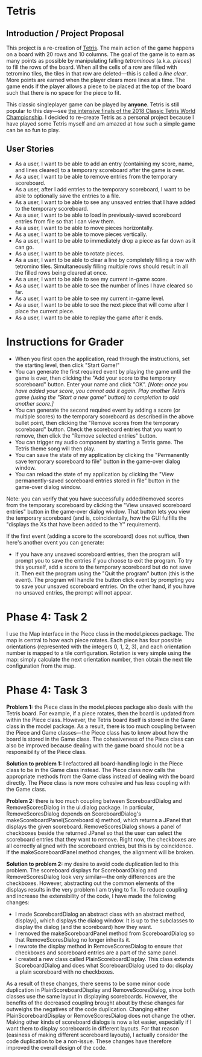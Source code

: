 # Tetris

## Introduction / Project Proposal

This project is a re-creation of [Tetris](https://en.wikipedia.org/wiki/Tetris). The main action of the game
happens on a board with 20 rows and 10 columns. The goal of the game is to earn as many points as possible by 
manipulating falling *tetrominoes* (a.k.a. *pieces*) to fill the rows of the board. When all the cells of a row are 
filled with tetromino tiles, the tiles in that row are deleted—this is called a *line clear*. More points are earned 
when the player clears more lines at a time. The game ends if the player allows a piece to be placed at the top 
of the board such that there is no space for the piece to fit.

This classic singleplayer game can be played by **anyone**. Tetris is still popular to this day—see [the intensive
finals of the 2018 Classic Tetris World Championship](https://www.youtube.com/watch?v=L_UPHsGR6fM). I decided to
re-create Tetris as a personal project because I have played some Tetris myself and am amazed at how such a simple 
game can be so fun to play.

## User Stories

- As a user, I want to be able to add an entry (containing my score, name, and lines cleared) to a temporary
scoreboard after the game is over.
- As a user, I want to be able to remove entries from the temporary scoreboard.
- As a user, after I add entries to the temporary scoreboard, I want to be able to optionally save the entries to a 
file.
- As a user, I want to be able to see any unsaved entries that I have added to the temporary scoreboard.
- As a user, I want to be able to load in previously-saved scoreboard entries from file so that I can view them.
- As a user, I want to be able to move pieces horizontally.
- As a user, I want to be able to move pieces vertically.
- As a user, I want to be able to immediately drop a piece as far down as it can go.
- As a user, I want to be able to rotate pieces.
- As a user, I want to be able to clear a line by completely filling a row with tetromino tiles. Simultaneously 
filling multiple rows should result in all the filled rows being cleared at once.
- As a user, I want to be able to see my current in-game score.
- As a user, I want to be able to see the number of lines I have cleared so far.
- As a user, I want to be able to see my current in-game level.
- As a user, I want to be able to see the next piece that will come after I place the current piece.
- As a user, I want to be able to replay the game after it ends.

# Instructions for Grader

- When you first open the application, read through the instructions, set the starting level, then click "Start Game!"
- You can generate the first required event by playing the game until the game is over, then clicking
the "Add your score to the temporary scoreboard" button. Enter your name and click "OK". *[Note: once you have
added your score, you cannot add it again. Play another Tetris game (using the "Start a new game" button) to completion
 to add another score.]*
- You can generate the second required event by adding a score (or multiple scores) to the temporary scoreboard 
as described in the above bullet point, then clicking the "Remove scores from the temporary scoreboard" button. Check
the scoreboard entries that you want to remove, then click the "Remove selected entries" button.
- You can trigger my audio component by starting a Tetris game. The Tetris theme song will then play.
- You can save the state of my application by clicking the "Permanently save temporary scoreboard to file" button
in the game-over dialog window.
- You can reload the state of my application by clicking the "View permanently-saved scoreboard entries stored in file"
button in the game-over dialog window.

Note: you can verify that you have successfully added/removed scores from the temporary scoreboard by clicking
the "View unsaved scoreboard entries" button in the game-over dialog window. That button lets you view the temporary 
scoreboard (and is, coincidentally, how the GUI fulfills the "displays the Xs that have been added to the Y" 
requirement).

If the first event (adding a score to the scoreboard) does not suffice, then here's another event you can generate:

- If you have any unsaved scoreboard entries, then the program will prompt you to save the entries if you choose to
exit the program. To try this yourself, add a score to the temporary scoreboard but do not save it. Then exit the
program using the "Quit the program" button (this is the event). The program will handle the button click event by
prompting you to save your unsaved scoreboard entries. On the other hand, if you have no unsaved entries, the prompt 
will not appear.

# Phase 4: Task 2

I use the Map interface in the Piece class in the model.pieces package. The map is central to how each piece rotates.
Each piece has four possible orientations (represented with the integers 0, 1, 2, 3), and each orientation number is
mapped to a tile configuration. Rotation is very simple using the map: simply calculate the next orientation
number, then obtain the next tile configuration from the map.

# Phase 4: Task 3

**Problem 1:** the Piece class in the model.pieces package also deals with the Tetris board. For example, if a piece
rotates, then the board is updated from within the Piece class. However, the Tetris board itself is stored in the
Game class in the model package. As a result, there is too much coupling between the Piece and Game classes—the
Piece class has to know about how the board is stored in the Game class. The cohesiveness of the Piece class can also
be improved because dealing with the game board should not be a responsibility of the Piece class.

**Solution to problem 1:** I refactored all board-handling logic in the Piece class to be in the Game class instead.
The Piece class now calls the appropriate methods from the Game class instead of dealing with the board directly.
The Piece class is now more cohesive and has less coupling with the Game class.

**Problem 2:** there is too much coupling between ScoreboardDialog and RemoveScoresDialog in the ui.dialog package. In
particular, RemoveScoresDialog depends on ScoreboardDialog's makeScoreboardPanel(Scoreboard s) method, which returns a
JPanel that displays the given scoreboard. RemoveScoresDialog shows a panel of checkboxes beside the returned JPanel 
so that the user can select the scoreboard entries that they want to remove. Right now, the checkboxes are all 
correctly aligned with the scoreboard entries, but this is by coincidence. If the makeScoreboardPanel method 
changes, the alignment will be broken.

**Solution to problem 2:** my desire to avoid code duplication led to this problem. The scoreboard displays 
for ScoreboardDialog and RemoveScoresDialog look very similar—the only differences are the checkboxes. However,
abstracting out the common elements of the displays results in the very problem I am trying to fix. To
reduce coupling and increase the extensibility of the code, I have made the following changes:
- I made ScoreboardDialog an abstract class with an abstract method, display(), which displays the dialog window.
It is up to the subclasses to display the dialog (and the scoreboard) how they want.
- I removed the makeScoreboardPanel method from ScoreboardDialog so that RemoveScoresDialog no longer inherits it.
- I rewrote the display method in RemoveScoresDialog to ensure that checkboxes and scoreboard entries are a part
of the same panel.
- I created a new class called PlainScoreboardDisplay. This class extends ScoreboardDialog and does what
ScoreboardDialog used to do: display a plain scoreboard with no checkboxes.

As a result of these changes, there seems to be some minor code duplication in PlainScoreboardDisplay and 
RemoveScoresDialog, since both classes use the same layout in displaying scoreboards. However, the benefits of the
decreased coupling brought about by these changes far outweighs the negatives of the code duplication. Changing either
PlainScoreboardDisplay or RemoveScoresDialog does not change the other. Making other kinds of scoreboard dialogs is 
now a lot easier, especially if I want them to display scoreboards in different layouts. For that reason (easiness of
making different scoreboard layouts), I actually consider the code duplication to be a non-issue. These changes have 
therefore improved the overall design of the code.
